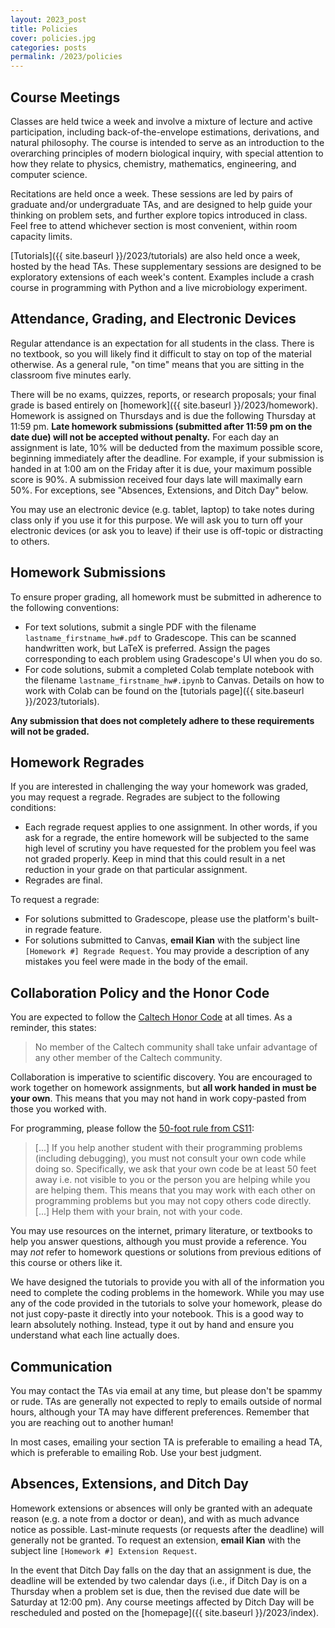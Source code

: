 ```yaml
---
layout: 2023_post
title: Policies
cover: policies.jpg
categories: posts
permalink: /2023/policies
---
```


## Course Meetings

Classes are held twice a week and involve a mixture of lecture and active participation, including back-of-the-envelope estimations, derivations, and natural philosophy. The course is intended to serve as an introduction to the overarching principles of modern biological inquiry, with special attention to how they relate to physics, chemistry, mathematics, engineering, and computer science.

Recitations are held once a week. These sessions are led by pairs of graduate and/or undergraduate TAs, and are designed to help guide your thinking on problem sets, and further explore topics introduced in class. Feel free to attend whichever section is most convenient, within room capacity limits.

[Tutorials]({{ site.baseurl }}/2023/tutorials) are also held once a week, hosted by the head TAs. These supplementary sessions are designed to be exploratory extensions of each week's content. Examples include a crash course in programming with Python and a live microbiology experiment.

## Attendance, Grading, and Electronic Devices

Regular attendance is an expectation for all students in the class. There is no textbook, so you will likely find it difficult to stay on top of the material otherwise. As a general rule, "on time" means that you are sitting in the classroom five minutes early.

There will be no exams, quizzes, reports, or research proposals; your final grade is based entirely on [homework]({{ site.baseurl }}/2023/homework). Homework is assigned on Thursdays and is due the following Thursday at 11:59 pm. **Late homework submissions (submitted after 11:59 pm on the date due) will not be accepted without penalty.** For each day an assignment is late, 10% will be deducted from the maximum possible score, beginning immediately after the deadline. For example, if your submission is handed in at 1:00 am on the Friday after it is due, your maximum possible score is 90%. A submission received four days late will maximally earn 50%. For exceptions, see "Absences, Extensions, and Ditch Day" below.

You may use an electronic device (e.g. tablet, laptop) to take notes during class only if you use it for this purpose. We will ask you to turn off your electronic devices (or ask you to leave) if their use is off-topic or distracting to others.

## Homework Submissions

To ensure proper grading, all homework must be submitted in adherence to the following conventions:
- For text solutions, submit a single PDF with the filename `lastname_firstname_hw#.pdf` to Gradescope. This can be scanned handwritten work, but LaTeX is preferred. Assign the pages corresponding to each problem using Gradescope's UI when you do so.
- For code solutions, submit a completed Colab template notebook with the filename `lastname_firstname_hw#.ipynb` to Canvas. Details on how to work with Colab can be found on the [tutorials page]({{ site.baseurl }}/2023/tutorials).

**Any submission that does not completely adhere to these requirements will not be graded.**

## Homework Regrades

If you are interested in challenging the way your homework was graded, you may request a regrade. Regrades are subject to the following conditions:
- Each regrade request applies to one assignment. In other words, if you ask for a regrade, the entire homework will be subjected to the same high level of scrutiny you have requested for the problem you feel was not graded properly. Keep in mind that this could result in a net reduction in your grade on that particular assignment.
- Regrades are final.

To request a regrade:
- For solutions submitted to Gradescope, please use the platform's built-in regrade feature.
- For solutions submitted to Canvas, **email Kian** with the subject line `[Homework #] Regrade Request`. You may provide a description of any mistakes you feel were made in the body of the email.

## Collaboration Policy and the Honor Code

You are expected to follow the [Caltech Honor Code](https://www.gradoffice.caltech.edu/current/hc) at all times. As a reminder, this states:

<blockquote>
No member of the Caltech community shall take unfair advantage of any other member of the Caltech community.
</blockquote>

Collaboration is imperative to scientific discovery. You are encouraged to work together on homework assignments, but **all work handed in must be your own**. This means that you may not hand in work copy-pasted from those you worked with.

For programming, please follow the [50-foot rule from CS11](http://courses.cms.caltech.edu/cs11/material/python/collab.html):

<blockquote>
[...] If you help another student with their programming problems (including debugging), you must not consult your own code while doing so. Specifically, we ask that your own code be at least 50 feet away i.e. not
visible to you or the person you are helping while you are helping them. This means that you may work with each other on programming problems but you may not copy others code directly. [...] Help them with your brain, not with your code.
</blockquote>

You may use resources on the internet, primary literature, or textbooks to help you answer questions, although you must provide a reference. You may _not_ refer to homework questions or solutions from previous editions of this course or others like it.

We have designed the tutorials to provide you with all of the information you need to complete the coding problems in the homework. While you may use any of the code provided in the tutorials to solve your homework, please do not just copy-paste it directly into your notebook. This is a good way to learn absolutely nothing. Instead, type it out by hand and ensure you understand what each line actually does.

## Communication

You may contact the TAs via email at any time, but please don't be spammy or rude. TAs are generally not expected to reply to emails outside of normal hours, although your TA may have different preferences. Remember that you are reaching out to another human!

In most cases, emailing your section TA is preferable to emailing a head TA, which is preferable to emailing Rob. Use your best judgment.

## Absences, Extensions, and Ditch Day

Homework extensions or absences will only be granted with an adequate reason (e.g. a note from a doctor or dean), and with as much advance notice as possible. Last-minute requests (or requests after the deadline) will generally not be granted. To request an extension, **email Kian** with the subject line `[Homework #] Extension Request`.

In the event that Ditch Day falls on the day that an assignment is due, the deadline will be extended by two calendar days (i.e., if Ditch Day is on a Thursday when a problem set is due, then the revised due date will be Saturday at 12:00 pm). Any course meetings affected by Ditch Day will be rescheduled and posted on the [homepage]({{ site.baseurl }}/2023/index).
